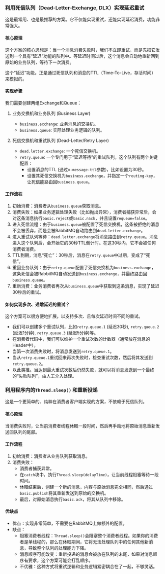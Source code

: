 
### 利用死信队列（Dead-Letter-Exchange, DLX）实现延迟重试

这是最常用、也是最推荐的方案。它不仅能实现重试，还能实现延迟消费，功能非常强大。

#### 核心原理
这个方案的核心思想是：当一个消息消费失败时，我们不立即重试，而是先把它发送到一个具有“延迟”功能的队列中。等延迟时间过后，这个消息会自动地重新回到原始的业务队列，等待下一次消费。

这个“延迟”功能，正是通过死信队列和消息的TTL（Time-To-Live，存活时间）来模拟的。

#### 实现步骤
我们需要创建两组Exchange和Queue：

1.  业务交换机和业务队列 (Business Layer)
    *   `business.exchange`: 业务消息的交换机。
    *   `business.queue`: 实际处理业务逻辑的队列。

2.  死信交换机和重试队列 (Dead-Letter/Retry Layer)
    *   `dead.letter.exchange`: 一个死信交换机。
    *   `retry.queue`: 一个专门用于“延迟等待”的重试队列。这个队列有两个关键配置：
        *   设置消息的TTL (通过`x-message-ttl`参数)，比如设置为30秒。
        *   设置其死信交换机为`business.exchange`，并指定一个`routing-key`，让死信能路由回`business.queue`。

#### 工作流程
1.  初始消费：消费者从`business.queue`获取消息。
2.  消费失败：如果业务逻辑处理失败（比如抛出异常），消费者捕获异常后，会对这条消息执行`basic.reject`或`basic.nack`，并且设置`requeue=false`。
3.  进入死信流程：由于`business.queue`被配置了死信交换机，这条被拒绝的消息不会被丢弃，而是会被RabbitMQ自动路由到`dead.letter.exchange`。
4.  进入重试队列等待：`dead.letter.exchange`将消息路由到`retry.queue`。消息进入这个队列后，会开始它的30秒TTL倒计时。在这30秒内，它不会被任何消费者消费。
5.  TTL到期，消息“死亡”：30秒后，消息在`retry.queue`中过期，变成了“死信”。
6.  重回业务队列：由于`retry.queue`配置了死信交换机为`business.exchange`，这条死信会被RabbitMQ自动发送到`business.exchange`，并最终路由回`business.queue`。
7.  重新消费：业务消费者再次从`business.queue`中获取到这条消息，实现了延迟30秒后的重试。

#### 如何实现多次、递增延迟的重试？
这个方案可以很方便地扩展，以支持多次、且每次延迟时间不同的重试。
*   我们可以创建多个重试队列，比如`retry.queue.1` (延迟30秒), `retry.queue.2` (延迟1分钟), `retry.queue.3` (延迟5分钟)等。
*   在消费者代码中，我们可以维护一个重试次数的计数器（通常放在消息的Header中）。
*   当第一次消费失败时，将消息发送到`retry.queue.1`。
*   当从`retry.queue.1`重试回来再次失败时，检查重试次数，然后将其发送到`retry.queue.2`。
*   以此类推。当达到最大重试次数后仍然失败，就可以将消息发送到一个最终的“失败队列”，由人工介入处理。

### 利用程序内的`Thread.sleep()` 和重新投递

这是一个更简单的、纯粹在消费者客户端实现的方案，不依赖于死信队列。

#### 核心原理
当消费失败时，让当前消费者线程休眠一段时间，然后再手动地将原始消息重新发送回队列的尾部。

#### 工作流程
1.  初始消费：消费者从业务队列获取消息。
2.  消费失败：
    *   消费者捕获异常。
    *   在`catch`块中，执行`Thread.sleep(delayTime)`，让当前线程阻塞等待一段时间。
    *   休眠结束后，创建一个新的消息，内容与原始消息完全相同，然后通过`basic.publish`将其重新发送到原始的交换机。
    *   最后，对原始消息执行`basic.ack`，将其从队列中移除。

#### 优缺点
*   优点：实现非常简单，不需要在RabbitMQ上做额外的配置。
*   缺点：
    *   阻塞消费者线程：`Thread.sleep()`会阻塞整个消费者线程。如果你的消费者是单线程的，那么在休眠期间，它将无法处理队列中的任何其他新消息，导致整个队列的处理能力下降。
    *   消息顺序可能改变：重新投递的消息会被放在队列的末尾，如果对消息顺序有要求，这个方案可能会打乱顺序。
    *   不优雅：这种方式将重试逻辑和业务逻辑紧密耦合在了一起，不够灵活。

